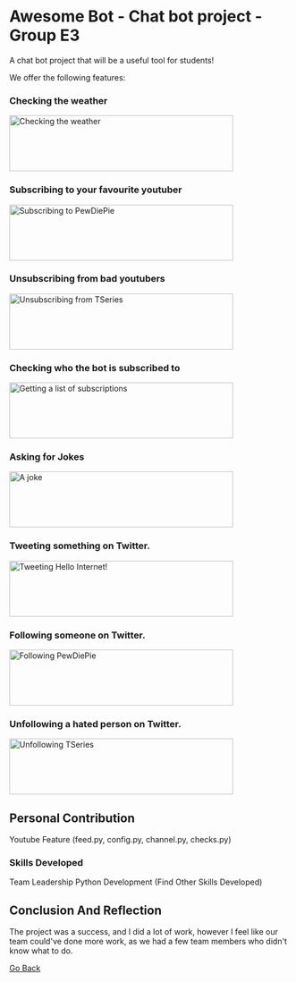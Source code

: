 # Awesome Bot - Chat bot project - Group E3


A chat bot project that will be a useful tool for students!

We offer the following features:



### Checking the weather

<img src="/awesomebot/weather.gif" width="400" height="100" alt="Checking the weather">



### Subscribing to your favourite youtuber

<img src="/awesomebot/subscribe.gif" width="400" height="100" alt="Subscribing to PewDiePie">



### Unsubscribing from bad youtubers

<img src="/awesomebot/unsubscribe.gif" width="400" height="100" alt="Unsubscribing from TSeries">



### Checking who the bot is subscribed to

<img src="/awesomebot/subscriptions.gif" width="400" height="100" alt="Getting a list of subscriptions">



### Asking for Jokes

<img src="/awesomebot/joke.gif" width="400" height="100" alt="A joke">



### Tweeting something on Twitter.

<img src="/awesomebot/tweet.gif" width="400" height="100" alt="Tweeting Hello Internet!">



### Following someone on Twitter.

<img src="/awesomebot/follow.gif" width="400" height="100" alt="Following PewDiePie">



### Unfollowing a hated person on Twitter.

<img src="/awesomebot/unfollow.gif" width="400" height="100" alt="Unfollowing TSeries">



## Personal Contribution

Youtube Feature (feed.py, config.py, channel.py, checks.py)



### Skills Developed

Team Leadership
Python Development
(Find Other Skills Developed)



## Conclusion And Reflection

The project was a success, and I did a lot of work, however I feel like our team could've done more work, as we had a few team members who didn't know what to do.



[Go Back](/university.md)
